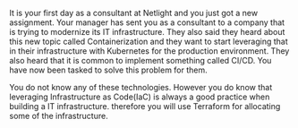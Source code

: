 It is your first day as a consultant at Netlight and you just got a new assignment. Your manager has sent you as a consultant to a company that is trying to modernize its IT infrastructure. They also said they heard about this new topic called Containerization and they want to start leveraging that in their infrastructure with Kubernetes for the production environment. They also heard that it is common to implement something called CI/CD. You have now been tasked to solve this problem for them.

You do not know any of these technologies. However you do know that leveraging Infrastructure as Code(IaC) is always a good practice when building a IT infrastructure. therefore you will use Terraform for allocating some of the infrastructure.
 